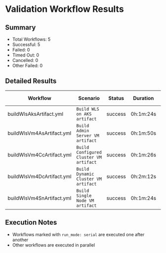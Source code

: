 # Validation Workflow Results

## Summary
- Total Workflows: 5
- Successful: 5
- Failed: 0
- Timed Out: 0
- Cancelled: 0
- Other Failed: 0

## Detailed Results

| Workflow | Scenario | Status | Duration | Run URL |
|----------|----------|---------|-----------|----------|
| buildWlsAksArtifact.yml | `Build WLS on AKS artifact` | success | 0h:1m:24s | [View Run](https://github.com/azure-javaee/weblogic-azure/actions/runs/17144895969) |
| buildWlsVm4AsArtifact.yml | `Build Admin Server VM artifact` | success | 0h:1m:50s | [View Run](https://github.com/azure-javaee/weblogic-azure/actions/runs/17144896971) |
| buildWlsVm4CcArtifact.yml | `Build Configured Cluster VM artifact` | success | 0h:1m:26s | [View Run](https://github.com/azure-javaee/weblogic-azure/actions/runs/17144898349) |
| buildWlsVm4DcArtifact.yml | `Build Dynamic Cluster VM artifact` | success | 0h:2m:12s | [View Run](https://github.com/azure-javaee/weblogic-azure/actions/runs/17144899981) |
| buildWlsVm4SnArtifact.yml | `Build Single Node VM artifact` | success | 0h:1m:24s | [View Run](https://github.com/azure-javaee/weblogic-azure/actions/runs/17144902003) |


## Execution Notes
- Workflows marked with `run_mode: serial` are executed one after another
- Other workflows are executed in parallel
